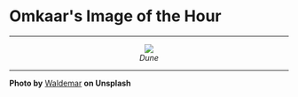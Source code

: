 # Omkaar's Image of the Hour

---

<div align="center">

<a href="https://unsplash.com/photos/sandy-dunes-create-rippled-patterns-in-the-desert-16t-HIIrWDI">
  <img src="https://images.unsplash.com/photo-1750094486377-749cb4244953?crop=entropy&cs=tinysrgb&fit=max&fm=jpg&ixid=M3w3NjA2Nzh8MHwxfHJhbmRvbXx8fHx8fHx8fDE3NTI5NTg4MDB8&ixlib=rb-4.1.0&q=80&w=1080" style="max-width:100%; height:auto;">
</a>

<br>
<i>Dune</i>

</div>

---

**Photo by** [Waldemar](https://unsplash.com/@waldemarbrandt67w) **on Unsplash**
